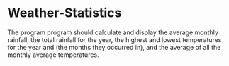 # Weather-Statistics
The program program should calculate and display the average monthly rainfall, the total rainfall for the year, the highest and lowest temperatures for the year and (the months they occurred in), and the average of all the monthly average temperatures.
